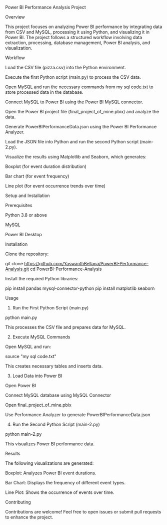 Power BI Performance Analysis Project

Overview

This project focuses on analyzing Power BI performance by integrating data from CSV and MySQL, processing it using Python, and visualizing it in Power BI. The project follows a structured workflow involving data extraction, processing, database management, Power BI analysis, and visualization.

Workflow

Load the CSV file (pizza.csv) into the Python environment.

Execute the first Python script (main.py) to process the CSV data.

Open MySQL and run the necessary commands from my sql code.txt to store processed data in the database.

Connect MySQL to Power BI using the Power BI MySQL connector.

Open the Power BI project file (final_project_of_mine.pbix) and analyze the data.

Generate PowerBIPerformanceData.json using the Power BI Performance Analyzer.

Load the JSON file into Python and run the second Python script (main-2.py).

Visualize the results using Matplotlib and Seaborn, which generates:

Boxplot (for event duration distribution)

Bar chart (for event frequency)

Line plot (for event occurrence trends over time)

Setup and Installation

Prerequisites

Python 3.8 or above

MySQL

Power BI Desktop

Installation

Clone the repository:

git clone https://github.com/YaswanthBellana/PowerBI-Performance-Analysis.git
cd PowerBI-Performance-Analysis

Install the required Python libraries:

pip install pandas mysql-connector-python
pip install matplotlib seaborn

Usage

1. Run the First Python Script (main.py)

python main.py

This processes the CSV file and prepares data for MySQL.

2. Execute MySQL Commands

Open MySQL and run:

source "my sql code.txt"

This creates necessary tables and inserts data.

3. Load Data into Power BI

Open Power BI

Connect MySQL database using MySQL Connector

Open final_project_of_mine.pbix

Use Performance Analyzer to generate PowerBIPerformanceData.json

4. Run the Second Python Script (main-2.py)

python main-2.py

This visualizes Power BI performance data.

Results

The following visualizations are generated:

Boxplot: Analyzes Power BI event durations.

Bar Chart: Displays the frequency of different event types.

Line Plot: Shows the occurrence of events over time.

Contributing

Contributions are welcome! Feel free to open issues or submit pull requests to enhance the project.

